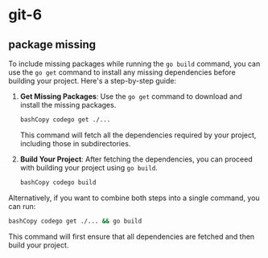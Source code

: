 # git-6

## package missing

To include missing packages while running the `go build` command, you can use the `go get` command to install any missing dependencies before building your project. Here's a step-by-step guide:

1.  **Get Missing Packages**: Use the `go get` command to download and install the missing packages.

    ```bash
    bashCopy codego get ./...
    ```

    This command will fetch all the dependencies required by your project, including those in subdirectories.
2.  **Build Your Project**: After fetching the dependencies, you can proceed with building your project using `go build`.

    ```bash
    bashCopy codego build
    ```

Alternatively, if you want to combine both steps into a single command, you can run:

```bash
bashCopy codego get ./... && go build
```

This command will first ensure that all dependencies are fetched and then build your project.
